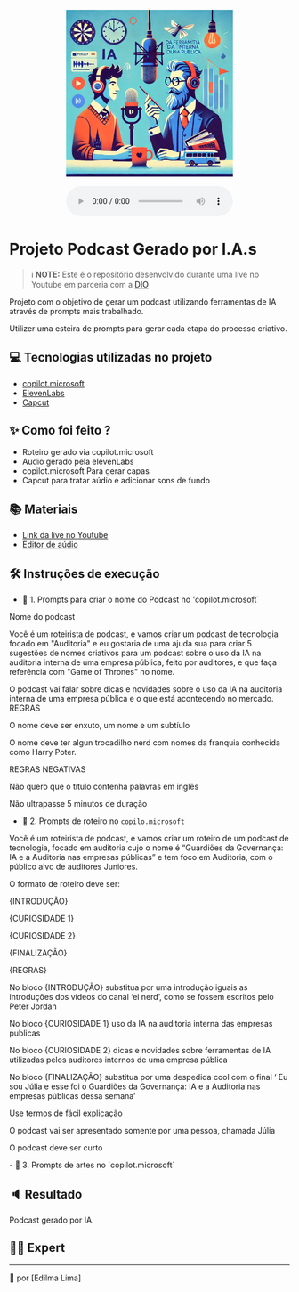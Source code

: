 <p align="center">
<img 
    src="./assets/capa de podcast relacionado a IA como uma ferramenta da auditoria interna de uma empresa pública, fundo na cor azul e cor laranja com referência a Jordan Peterson e Harry Potter com foco na auditoria (1).png"
    width="300"
/>
</p>

</a>
</p>

<p align="center">
   
</p>

<div align="center">
    <audio src="output/podcast_editado.MP3" controls title="Podcast editado"></audio>
</div>

# Projeto Podcast Gerado por I.A.s


 > ℹ️ **NOTE:** Este é o repositório desenvolvido durante uma live no Youtube em parceria com a [DIO](https://dio.me)

Projeto com o objetivo de gerar um podcast utilizando ferramentas de IA através de prompts mais trabalhado.

Utilizer uma esteira de prompts para gerar cada etapa do processo criativo.

## 💻 Tecnologias utilizadas no projeto

- [copilot.microsoft](https://copilot.microsoft.com/)
- [ElevenLabs](https://beta.elevenlabs.io/)
- [Capcut](https://www.capcut.com/pt-br/)

## ✨ Como foi feito ?

- Roteiro gerado via copilot.microsoft
- Audio gerado pela elevenLabs
- copilot.microsoft Para gerar capas
- Capcut para tratar aúdio e adicionar sons de fundo

## 📚 Materiais

- [Link da live no Youtube](https://www.youtube.com)
- [Editor de aúdio](https://www.capcut.com/editor?from_page=landing_page&__action_from=picture_V%C3%ADdeos%20profissionais%20em%20minutos,%20n%C3%A3o%20em%20horas.)


## 🛠️ Instruções de execução


- 🤖 1. Prompts para criar o nome do Podcast no 'copilot.microsoft`
</p>
Nome do podcast
</p>
  Você é um roteirista de podcast, e vamos criar um podcast de tecnologia focado em "Auditoria" e eu gostaria de uma ajuda sua para criar 5 sugestões de nomes criativos para um podcast sobre o uso da IA na auditoria interna de uma empresa pública, feito por auditores, e que faça referência com "Game of Thrones" no nome.
</p>
O podcast vai falar sobre dicas e novidades sobre o uso da IA na auditoria interna de uma empresa pública e o que está acontecendo no mercado.
REGRAS
</p>
O nome deve ser enxuto, um nome e um subtíulo
</p>
O nome deve ter algun trocadilho nerd com nomes da franquia conhecida como Harry Poter.
</p>
REGRAS NEGATIVAS
</p>
Não quero que o título contenha palavras em inglês
</p>
Não ultrapasse 5 minutos de duração

- 🤖 2. Prompts de roteiro no `copilo.microsoft`
</p>
Você é um roteirista de podcast, e vamos criar um roteiro de um podcast de tecnologia, focado em auditoria cujo o nome é “Guardiões da Governança: IA e a Auditoria nas empresas públicas” e tem foco em Auditoria, com o público alvo de auditores Juniores.
</p>
O formato de roteiro deve ser:
</p>
{INTRODUÇÃO}
</p>
{CURIOSIDADE 1}
</p>
{CURIOSIDADE 2}
</p>
{FINALIZAÇÃO}
</p>
{REGRAS}
</p>
No bloco {INTRODUÇÃO} substitua por uma introdução iguais as introduções dos vídeos do canal ‘ei nerd’, como se fossem escritos pelo Peter Jordan
</p>
No bloco {CURIOSIDADE 1} uso da IA na auditoria interna das empresas publicas 
</p>
No bloco {CURIOSIDADE 2} dicas e novidades sobre ferramentas de IA utilizadas pelos auditores internos de uma empresa pública
</p>
No bloco {FINALIZAÇÃO} substitua por uma despedida cool com o final ‘ Eu sou Júlia e esse foi o Guardiões da Governança: IA e a Auditoria nas empresas públicas dessa semana’
</p>
Use termos de fácil explicação
</p>
O podcast vai ser apresentado somente por uma pessoa, chamada Júlia
</p>
O podcast deve ser curto
</p>
- 🤖 3. Prompts de artes no `copilot.microsoft`

## 🔈 Resultado
Podcast gerado por IA.

## 👨‍💻 Expert

<p>
    
---
💜 por [Edilma Lima]
